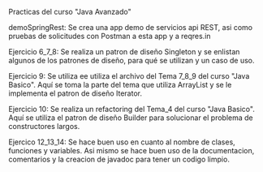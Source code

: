 Practicas del curso "Java Avanzado"

demoSpringRest: Se crea una app demo de servicios api REST, asi como pruebas de solicitudes con Postman a esta app y a reqres.in

Ejercicio 6_7_8: Se realiza un patron de diseño Singleton y se enlistan algunos de los patrones de diseño, para qué se utilizan y un caso de uso.

Ejercicio 9: Se utiliza ee utiliza el archivo del Tema 7_8_9 del curso "Java Basico". Aquí se toma la parte del tema que utiliza ArrayList y se le implementa el patron de diseño Iterator.

Ejercicio 10: Se realiza un refactoring del Tema_4 del curso "Java Basico". Aquí se utiliza el patron de diseño Builder para solucionar el problema de constructores largos.

Ejercico 12_13_14: Se hace buen uso en cuanto al nombre de clases, funciones y variables. Asi mismo se hace buen uso de la documentacion, comentarios y la creacion de javadoc para tener un codigo limpio.

